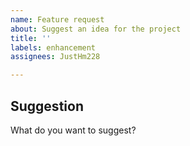 ```yaml
---
name: Feature request
about: Suggest an idea for the project
title: ''
labels: enhancement
assignees: JustHm228

---
```


## Suggestion

What do you want to suggest?

